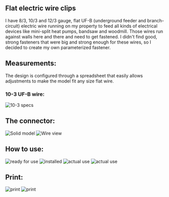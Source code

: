 ## Flat electric wire clips

I have 8/3, 10/3 and 12/3 gauge, flat UF-B (underground feeder and branch-circuit) electric wire running on my property to feed all kinds of electrical devices like mini-split heat pumps, bandsaw and woodmill.  Those wires run against walls here and there and need to get fastened.  I didn't find good, strong fasteners that were big and strong enough for these wires, so I decided to create my own parameterized fastener.  

## Measurements:
The design is configured through a spreadsheet that easily allows adjustments to make the model fit any size flat wire.  

### 10-3 UF-B wire:
![10-3 specs](./documentation/10-3_params.jpg)


## The connector:
![Solid model](./documentation/FlatWireClip_solid.jpg)
![Wire view](./documentation/FlatWireClip_wire.jpg)


## How to use:
![ready for use](./documentation/FlatWireClip_ready.jpg)
![installed](./documentation/FlatWireClip_installed.jpg)
![actual use](./documentation/FlatWireClip_usage1.jpg)
![actual use](./documentation/FlatWireClip_usage2.jpg)


## Print:
![print](./documentation/FlatWireClip_print1.jpg)
![print](./documentation/FlatWireClip_print2.jpg)

